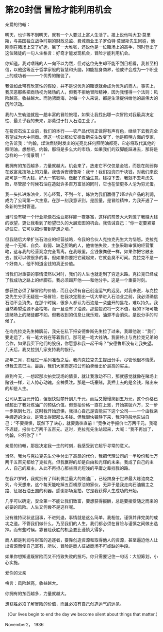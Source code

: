 # 第20封信 冒险才能利用机会

亲爱的约翰：

明天，也许等不到明天，就有一个人要过上富人生活了。报上说他叫大卫·莫里斯，与美国独立战争时期的财政总监、费城商业王子罗伯特·莫里斯先生同姓，他刚刚在赌场上交了好运，赢了一大堆钱，还说他是一位赌场上的高手，同时登出了这位赌徒的一句人生格言：好奇才能发现机会，冒险才能利用机会。

你知道，我对嗜赌的人一向不以为然，但对这位先生却不能不刮目相看，我甚至相信，以他这等近于哲学家般的智慧和头脑，如能投身商界，他或许会成为一个职业上的成功者——一个优秀的赌徒了。

我做如此带有欣赏性的假设，并不是说优秀的赌徒就会成为优秀的商人，事实上，我厌恶那些把商场视为赌场的人，但我不拒绝冒险精神，因为我懂得一个法则：风险越高，收益越大。而驰骋商海，对每一个人来说，都是生活提供给他的最伟大的历险活动。

我的人生轨迹就是一趟丰富的冒险旅程，如果让我找出哪一次冒险对我最具决定性、最关乎我的未来，那莫过于打入石油工业了。

在投资石油工业前，我们的本行——农产品代销正做得有声有色，继续下去我完全有望成为大中间商。但这一切让那位安德鲁斯先生改变了，他是照明方面的专家，他告诉我：“约翰，煤油燃烧时发出的光亮比任何照明油都亮，它必将取代其他的照明油。想想吧，约翰，那将是多么大的市场，如果我们的双脚能踩进去，那将是怎样的一个情景啊！”

我拥有的东西越多，力量就越大。机会来了，放走它不仅仅是金钱，而是在削弱你在致富竞技场上的力量。我告诉安德鲁斯：我干！我们投资四千块钱，对我们来说那可是一笔大钱，好大一笔钱呐，做起了炼油生意。钱投下去，我就不去考虑失败，尽管那个时候石油在造就许多百万富翁的同时，它也在使更多人沦为穷光蛋。

我一头扎进炼油业，苦心经营，不到一年，炼油为我们赢得了超过农产品的利润，成为了公司第一大生意。在那一刻我意识到，是胆量，是冒险精神，为我开通了一条新的生财管道。

当时没有哪一个行业能像石油业那样能一夜暴富，这样的前景大大刺激了我赚大钱的欲望，更让我看到了盼望已久的大展宏图的机会。我告诫自己：“你一定要紧紧抓住它，它可以把你带到梦想之境。”

但我随后大举扩张石油业的经营战略，令我的合伙人克拉克先生大为恼怒。克拉克是一个无知、自负、软弱、缺乏胆略的人，他害怕失败，主张采取审慎的经营策略，这与我的经营观念完全背离。在我眼里，金钱像粪便一样，如果你把它散出去，就可以做很多的事，但如果你要把它藏起来，它就会臭不可闻。克拉克不是一个好商人，他不知道金钱的真正价值。

当我们对重要的事情漠然以对时，我们的人生也就走到了穷途末路。克拉克已经成了我成功之路上的绊脚石，我必须踢开他——和他分手。这是一个重要时刻。

想获胜必须了解冒险的价值，而且必须有自己创造运气的远见。对我来说，与克拉克先生分手无疑是一场冒险，在我决定豁出一切大举进入石油业之前，我必须确信石油不会消失。在那个时候，很多人都认为石油是一朵盛开的昙花，难以持久。我当然希望油源不会枯竭，而一旦没有了油源，那些投资将一文不值，我的下场可能连赌场上的赌徒都不如。但我收到的信息让我乐观，油源不会消失。是说分手的时候了。

在向克拉克先生摊牌前，我先在私下把安德鲁斯先生拉了过来，我跟他说：“我们要走运了，有一笔大钱在等着我们，那可是一笔大钱呐。我要终止与克拉克兄弟的合作，如果我买下他们的股份，你愿意和我一起干吗？”安德鲁斯没有让我失望。几天后，我又拉到几家支持我的银行。

那年二月，在经过一系列准备之后，我向克拉克先生提出分手，尽管他很不情愿，但我去意已决。最后，我们大家商定把公司拍卖给出价最高的买主。

直到今天，一想起那次拍卖现场的情景，就让我激动不已，那就感觉就像在赌场上赌钱一样，让人惊心动魄，全神贯注。那是一场豪赌，我押上去的是金钱，赌出来的却是人生。

公司从五百元开拍，但很快就攀升到几千元，而后又慢慢爬到五万元，这个价格已经超出了我对炼油厂的预估价值。但竞拍价格一直在上涨，开始突破六万，又一步一步飙到七万。这时我开始恐惧，我担心自己是否能买下这个公司——一个由我亲手缔造的企业，是否出得起那么多钱。但我很快镇静下来，我闪电般地告诫自己：“不要畏惧，既然下了决心，就要勇往直前！”竞争对手报价七万两千元，我毫不迟疑，报价七万两千五百元。这时，克拉克先生站起来，大喊：“我不再加了，约翰，它归你了！”

亲爱的约翰，那是决定我一生的时刻，我感受到它超乎寻常的意义。

当然，我为与克拉克先生分手付出了高昂的代价，我把代理公司的一半股份和七万两千五百元都给了克拉克。但我赢得的却是自由和光辉的未来。我成了自己的主人，自己的雇主，从此不再担心那些目光短浅的平庸之辈挡我的路。

在我21岁时，我就拥有了科利佛兰最大的炼油厂，已经跻身于世界最大炼油商之列，今天想来，这个每天能吃掉五百桶原油的家伙，无异于是我走向石油霸主之路、征服石油王国的利器。感谢那场竞拍，它是我获得人生成功的开始。

几乎可以确定，安全第一不能让我们致富，要想获得报酬，总是要接受随之而来的必要的风险。人生又何尝不是这样呢。

没有维持现状这回事，不进则退，事情就是这么简单。我相位，谨慎并非完美的成功之道。不管我们做什么，乃至我们的人生，我们都必须在冒险与谨慎之间做出选择。而有些时候，靠冒险获胜的机会要比谨慎大得多。

商人都是利润与财富的追逐者，要靠创造资源和取得他人的资源，甚至逼迫他人让出资源而使自己富有，所以，冒险是商人征战商场不可或缺的手段。

如果你想知道既冒险而又不招致失败的技巧，你只需要记住一句话：大胆筹划，小心实施。

爱你的父亲

格言：风险越高，收益越大。

你拥有的东西越多，力量就越大。

想获胜必须了解冒险的价值，而且必须有自己创造运气的远见。

（Our lives begin to end the day we become silent about things that matter.）

November2， 1936